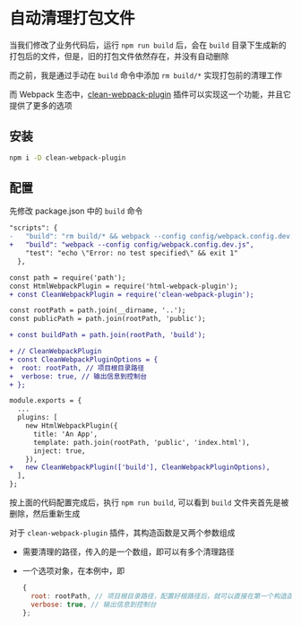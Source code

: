 # 自动清理打包文件

当我们修改了业务代码后，运行 `npm run build` 后，会在 `build` 目录下生成新的打包后的文件，但是，旧的打包文件依然存在，并没有自动删除

而之前，我是通过手动在 `build` 命令中添加 `rm build/*` 实现打包前的清理工作

而 Webpack 生态中，[clean-webpack-plugin](https://github.com/johnagan/clean-webpack-plugin) 插件可以实现这一个功能，并且它提供了更多的选项

## 安装

```sh
npm i -D clean-webpack-plugin
```

## 配置

先修改 package.json 中的 `build` 命令

```diff
"scripts": {
-   "build": "rm build/* && webpack --config config/webpack.config.dev.js",
+   "build": "webpack --config config/webpack.config.dev.js",
    "test": "echo \"Error: no test specified\" && exit 1"
  },
```

```diff
const path = require('path');
const HtmlWebpackPlugin = require('html-webpack-plugin');
+ const CleanWebpackPlugin = require('clean-webpack-plugin');

const rootPath = path.join(__dirname, '..');
const publicPath = path.join(rootPath, 'public');

+ const buildPath = path.join(rootPath, 'build');

+ // CleanWebpackPlugin
+ const CleanWebpackPluginOptions = {
+  root: rootPath, // 项目根目录路径
+  verbose: true, // 输出信息到控制台
+ };

module.exports = {
  ...
  plugins: [
    new HtmlWebpackPlugin({
      title: 'An App',
      template: path.join(rootPath, 'public', 'index.html'),
      inject: true,
    }),
+   new CleanWebpackPlugin(['build'], CleanWebpackPluginOptions),
  ],
};
```

按上面的代码配置完成后，执行 `npm run build`, 可以看到 `build` 文件夹首先是被删除，然后重新生成

对于 `clean-webpack-plugin` 插件，其构造函数是又两个参数组成

- 需要清理的路径，传入的是一个数组，即可以有多个清理路径
- 一个选项对象，在本例中，即

    ```js
    {
      root: rootPath, // 项目根目录路径，配置好根路径后，就可以直接在第一个构造函数中传入文件夹名称
      verbose: true, // 输出信息到控制台
    };
    ```

